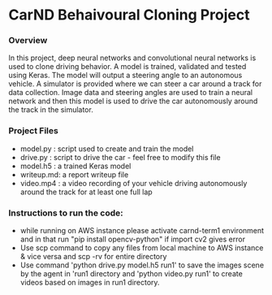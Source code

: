 # CarND Behaivoural Cloning Project

### Overview

In this project, deep neural networks and convolutional neural networks is used to clone driving behavior. A model is trained, validated and tested using Keras. The model will output a steering angle to an autonomous vehicle. A simulator is provided where we can steer a car around a track for data collection. Image data and steering angles are used to train a neural network and then this model is used to drive the car autonomously around the track in the simulator.


### Project Files

- model.py  : script used to create and train the model
- drive.py  : script to drive the car - feel free to modify this file
- model.h5  : a trained Keras model
- writeup.md: a report writeup file
- video.mp4 : a video recording of your vehicle driving autonomously around the track for at least one full lap


### Instructions to run the code:

- while running on AWS instance please activate carnd-term1 environment and in that run "pip install opencv-python" if import cv2 gives error
- Use scp command to copy any files from local machine to AWS instance & vice versa and scp -rv for entire directory
- Use command 'python drive.py model.h5 run1' to save the images scene by the agent in 'run1 directory and 'python video.py run1' to create videos based on images in run1 directory.
